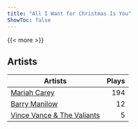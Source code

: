 ```yaml
---
title: "All I Want for Christmas Is You"
ShowToc: false
---
```


{{< more >}}

## Artists
Artists | Plays 
----- | -----: 
[Mariah Carey](/artists/mariah-carey-31885) | 194
[Barry Manilow](/artists/barry-manilow-31897) | 12
[Vince Vance & The Valiants](/artists/vince-vance-the-valiants-182936) | 5

